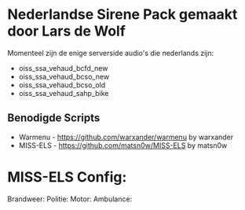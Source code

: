 # Nederlandse Sirene Pack gemaakt door Lars de Wolf

Momenteel zijn de enige serverside audio's die nederlands zijn:
 * oiss_ssa_vehaud_bcfd_new 
 * oiss_ssa_vehaud_bcso_new
 * oiss_ssa_vehaud_bcso_old
 * oiss_ssa_vehaud_sahp_bike

## Benodigde Scripts

* Warmenu - https://github.com/warxander/warmenu by warxander
* MISS-ELS - https://github.com/matsn0w/MISS-ELS by matsn0w

# MISS-ELS Config:

Brandweer:
	<SOUNDS>
			<MainHorn AllowUse="true" SoundBank="dlc_serversideaudio/oiss_ssa_vehaud_bcfd_new" AudioString="oiss_ssa_vehaud_bcfd_new_horn" SoundSet="oiss_ssa_vehaud_bcfd_new_soundset" />
			<NineMode AllowUse="false" />
			<SrnTone1 AllowUse="true" SoundBank="dlc_serversideaudio/oiss_ssa_vehaud_bcfd_new" AudioString="oiss_ssa_vehaud_bcfd_new_siren_adam" SoundSet="oiss_ssa_vehaud_bcfd_new_soundset" /> 
			<SrnTone2 AllowUse="true" SoundBank="dlc_serversideaudio/oiss_ssa_vehaud_bcfd_new" AudioString="oiss_ssa_vehaud_bcfd_new_siren_boy" SoundSet="oiss_ssa_vehaud_bcfd_new_soundset" />
			<SrnTone3 AllowUse="true" SoundBank="dlc_serversideaudio/oiss_ssa_vehaud_bcfd_new" AudioString="oiss_ssa_vehaud_bcfd_new_siren_charles" SoundSet="oiss_ssa_vehaud_bcfd_new_soundset" />
			<SrnTone4 AllowUse="true" SoundBank="dlc_serversideaudio/oiss_ssa_vehaud_bcfd_new" AudioString="oiss_ssa_vehaud_bcfd_new_siren_david" SoundSet="oiss_ssa_vehaud_bcfd_new_soundset" />
	</SOUNDS>
Politie:
	<SOUNDS>
			<MainHorn AllowUse="true" SoundBank="dlc_serversideaudio/oiss_ssa_vehaud_bcso_new" AudioString="OISS_SSA_VEHAUD_BCSO_NEW_HORN" SoundSet="OISS_SSA_VEHAUD_BCSO_NEW_SOUNDSET" />
			<NineMode AllowUse="false" />
			<SrnTone1 AllowUse="true" SoundBank="dlc_serversideaudio/oiss_ssa_vehaud_bcso_new" AudioString="oiss_ssa_vehaud_bcso_new_siren_adam" SoundSet="OISS_SSA_VEHAUD_BCSO_NEW_SOUNDSET" /> 
			<SrnTone2 AllowUse="true" SoundBank="dlc_serversideaudio/oiss_ssa_vehaud_bcso_new" AudioString="oiss_ssa_vehaud_bcso_new_siren_boy" SoundSet="OISS_SSA_VEHAUD_BCSO_NEW_SOUNDSET" />
			<SrnTone3 AllowUse="true" SoundBank="dlc_serversideaudio/oiss_ssa_vehaud_bcso_new" AudioString="oiss_ssa_vehaud_bcso_new_siren_charles" SoundSet="OISS_SSA_VEHAUD_BCSO_NEW_SOUNDSET" />
			<SrnTone4 AllowUse="true" SoundBank="dlc_serversideaudio/oiss_ssa_vehaud_bcso_new" AudioString="oiss_ssa_vehaud_bcso_new_siren_david" SoundSet="OISS_SSA_VEHAUD_BCSO_NEW_SOUNDSET" />
	</SOUNDS>
Motor:
	<SOUNDS>
			<MainHorn AllowUse="true" SoundBank="dlc_serversideaudio/oiss_ssa_vehaud_sahp_bike" AudioString="oiss_ssa_vehaud_sahp_bike_horn" SoundSet="oiss_ssa_vehaud_sahp_bike_soundset" />
			<NineMode AllowUse="false" />
			<SrnTone1 AllowUse="true" SoundBank="dlc_serversideaudio/oiss_ssa_vehaud_sahp_bike" AudioString="oiss_ssa_vehaud_sahp_bike_siren_adam" SoundSet="oiss_ssa_vehaud_sahp_bike_soundset" /> 
			<SrnTone2 AllowUse="true" SoundBank="dlc_serversideaudio/oiss_ssa_vehaud_sahp_bike" AudioString="oiss_ssa_vehaud_sahp_bike_siren_boy" SoundSet="oiss_ssa_vehaud_sahp_bike_soundset" />
			<SrnTone3 AllowUse="true" SoundBank="dlc_serversideaudio/oiss_ssa_vehaud_sahp_bike" AudioString="oiss_ssa_vehaud_sahp_bike_siren_charles" SoundSet="oiss_ssa_vehaud_sahp_bike_soundset" />
			<SrnTone4 AllowUse="true" SoundBank="dlc_serversideaudio/oiss_ssa_vehaud_sahp_bike" AudioString="oiss_ssa_vehaud_sahp_bike_siren_david" SoundSet="oiss_ssa_vehaud_sahp_bike_soundset" />
	</SOUNDS>
Ambulance:
	<SOUNDS>
			<MainHorn AllowUse="true" SoundBank="dlc_serversideaudio/oiss_ssa_vehaud_bcso_old" AudioString="oiss_ssa_vehaud_bcso_old_horn" SoundSet="oiss_ssa_vehaud_bcso_old_soundset" />
			<NineMode AllowUse="false" />
			<SrnTone1 AllowUse="true" SoundBank="dlc_serversideaudio/oiss_ssa_vehaud_bcso_old" AudioString="oiss_ssa_vehaud_bcso_old_siren_adam" SoundSet="oiss_ssa_vehaud_bcso_old_soundset" /> 
			<SrnTone2 AllowUse="true" SoundBank="dlc_serversideaudio/oiss_ssa_vehaud_bcso_old" AudioString="oiss_ssa_vehaud_bcso_old_siren_boy" SoundSet="oiss_ssa_vehaud_bcso_old_soundset" />
			<SrnTone3 AllowUse="true" SoundBank="dlc_serversideaudio/oiss_ssa_vehaud_bcso_old" AudioString="oiss_ssa_vehaud_bcso_old_siren_charles" SoundSet="oiss_ssa_vehaud_bcso_old_soundset" />
			<SrnTone4 AllowUse="true" SoundBank="dlc_serversideaudio/oiss_ssa_vehaud_bcso_old" AudioString="oiss_ssa_vehaud_bcso_old_siren_david" SoundSet="oiss_ssa_vehaud_bcso_old_soundset" />
	</SOUNDS>


